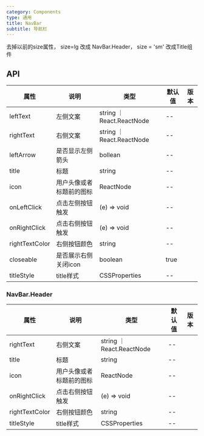 ```yaml
---
category: Components
type: 通用
title: NavBar
subtitle: 导航栏
---
```


去掉以前的size属性， size=lg 改成 NavBar.Header， size = 'sm' 改成Title组件

## API
| 属性 | 说明 | 类型 | 默认值 | 版本 |
| --- | --- | --- | --- | --- |
|leftText|左侧文案|string ｜ React.ReactNode |--|  |
|rightText|右侧文案 | string ｜ React.ReactNode|--|
|leftArrow|是否显示左侧箭头|bollean|--|   |
|title|标题|string|--|  |
|icon|用户头像或者标题前的图标| ReactNode |--|  |
|onLeftClick|点击左侧按钮触发|(e) => void|--|  |
|onRightClick|点击右侧按钮触发|(e) => void | --|   |
|rightTextColor|右侧按钮颜色| string|--|   |
|closeable|是否展示右侧关闭icon|boolean|true|
|titleStyle| title样式|CSSProperties|--|

### NavBar.Header
| 属性 | 说明 | 类型 | 默认值 | 版本 |
| --- | --- | --- | --- | --- |
|rightText|右侧文案 | string ｜ React.ReactNode|--|
|title|标题|string|--|  |
|icon|用户头像或者标题前的图标| ReactNode |--|  |
|onRightClick|点击右侧按钮触发|(e) => void | --|   |
|rightTextColor|右侧按钮颜色| string|--|   |
|titleStyle| title样式|CSSProperties|--|